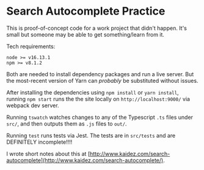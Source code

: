 # Search Autocomplete Practice

This is proof-of-concept code for a work project that didn't happen. It's small but someone may be able to get something/learn from it.

Tech requirements:

    node >= v16.13.1
    npm >= v8.1.2

Both are needed to install dependency packages and run a live server. But the most-recent version of Yarn can _probably_ be substituted without issues.

After installing the dependencies using `npm install` or `yarn install`, running `npm start` runs the the site locally on `http://localhost:9000/` via webpack dev server.

Running `tswatch` watches changes to any of the Typescript `.ts` files under `src/`, and then outputs them as `.js` files to `out/`.

Running `test` runs tests via Jest. The tests are in `src/tests` and are DEFINITELY incomplete!!!!

I wrote short notes about this at [http://www.kaidez.com/search-autocomplete](http://www.kaidez.com/search-autocomplete/).
